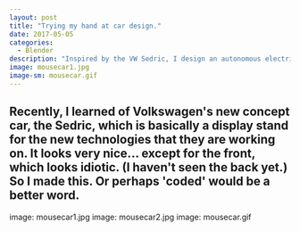 ```yaml
---
layout: post
title: "Trying my hand at car design."
date: 2017-05-05
categories:
  - Blender
description: "Inspired by the VW Sedric, I design an autonomous electric car."
image: mousecar1.jpg
image-sm: mousecar.gif
---
```

Recently, I learned of Volkswagen's new concept car, the Sedric, which is basically a display stand for the new technologies that they are working on.
It looks very nice... except for the front, which looks idiotic. (I haven't seen the back yet.)
So I made this.
Or perhaps 'coded' would be a better word.
---
image: mousecar1.jpg
image: mousecar2.jpg
image: mousecar.gif
